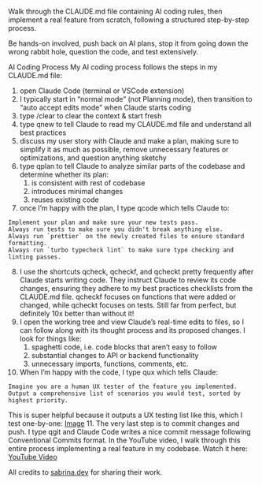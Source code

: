Walk through the CLAUDE.md file containing AI coding rules, then implement a real feature from scratch, following a structured step-by-step process.

Be hands-on involved, push back on AI plans, stop it from going down the wrong rabbit hole, question the code, and test extensively.

AI Coding Process
My AI coding process follows the steps in my CLAUDE.md file:
1.  open Claude Code (terminal or VSCode extension)
2.  I typically start in “normal mode” (not Planning mode), then transition to “auto accept edits mode” when Claude starts coding
3.  type /clear to clear the context & start fresh
4.  type qnew to tell Claude to read my CLAUDE.md file and understand all best practices
5.  discuss my user story with Claude and make a plan, making sure to simplify it as much as possible, remove unnecessary features or optimizations, and question anything sketchy
6.  type qplan to tell Claude to analyze similar parts of the codebase and determine whether its plan:
	1.  is consistent with rest of codebase
	2.  introduces minimal changes
	3.  reuses existing code
7.  once I’m happy with the plan, I type qcode which tells Claude to:

```
Implement your plan and make sure your new tests pass.
Always run tests to make sure you didn't break anything else.
Always run `prettier` on the newly created files to ensure standard formatting.
Always run `turbo typecheck lint` to make sure type checking and linting passes.
```
8.  I use the shortcuts qcheck, qcheckf, and qcheckt pretty frequently after Claude starts writing code. They instruct Claude to review its code changes, ensuring they adhere to my best practices checklists from the CLAUDE.md file. qcheckf focuses on functions that were added or changed, while qcheckt focuses on tests. Still far from perfect, but definitely 10x better than without it!
9.  I open the working tree and view Claude’s real-time edits to files, so I can follow along with its thought process and its proposed changes. I look for things like:
	1.  spaghetti code, i.e. code blocks that aren’t easy to follow
	2.  substantial changes to API or backend functionality
	3.  unnecessary imports, functions, comments, etc.
10.  When I’m happy with the code, I type qux which tells Claude:

```
Imagine you are a human UX tester of the feature you implemented. 
Output a comprehensive list of scenarios you would test, sorted by highest priority.
```
This is super helpful because it outputs a UX testing list like this, which I test one-by-one: [Image](https://substackcdn.com/image/fetch/$s_!o6mg!,f_auto,q_auto:good,fl_progressive:steep/https%3A%2F%2Fsubstack-post-media.s3.amazonaws.com%2Fpublic%2Fimages%2Fe49c5ca4-e001-4188-bb5b-5d8198cf7cdf_580x780.png)
11.  The very last step is to commit changes and push. I type qgit and Claude Code writes a nice commit message following Conventional Commits format.
In the YouTube video, I walk through this entire process implementing a real feature in my codebase. Watch it here: [YouTube Video](https://www.youtube.com/watch?v=SDiDkK0r-9c)



All credits to [sabrina.dev](https://www.sabrina.dev/p/ultimate-ai-coding-guide-claude-code) for sharing their work.